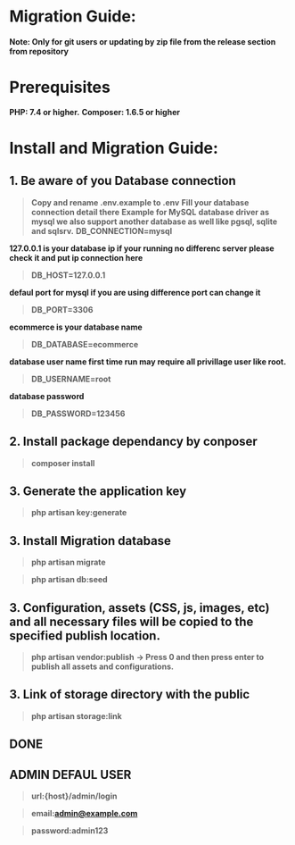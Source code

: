 # Migration Guide:

#### Note: Only for git users or updating by zip file from the release section from repository

# Prerequisites
**PHP: 7.4 or higher.**
**Composer: 1.6.5 or higher**

# Install and Migration Guide:

## 1. Be aware of you Database connection
> **Copy and rename .env.example to .env**
> **Fill your database connection detail there**
**Example for MySQL**
**database driver as mysql we also support another database as well like pgsql, sqlite and sqlsrv.**
> **DB_CONNECTION=mysql**

**127.0.0.1 is your database ip if your running no differenc server please check it and put ip connection here**
> **DB_HOST=127.0.0.1**

**defaul port for mysql if you are using difference port can change it**
> **DB_PORT=3306**

**ecommerce is your database name**
> **DB_DATABASE=ecommerce**

**database user name first time run may require all privillage user like root.**
> **DB_USERNAME=root**

**database password**
> **DB_PASSWORD=123456**

## 2. Install package dependancy by conposer

> **composer install**

## 3. Generate the application key

> **php artisan key:generate**

## 3. Install Migration database

> **php artisan migrate**

> **php artisan db:seed**

## 3. Configuration, assets (CSS, js, images, etc) and all necessary files will be copied to the specified publish location.

> **php artisan vendor:publish**
> **-> Press 0 and then press enter to publish all assets and configurations.**

## 3. Link of storage directory with the public

> **php artisan storage:link**

## DONE ##

## ADMIN DEFAUL USER
> **url:{host}/admin/login**

> **email:admin@example.com**

> **password:admin123**